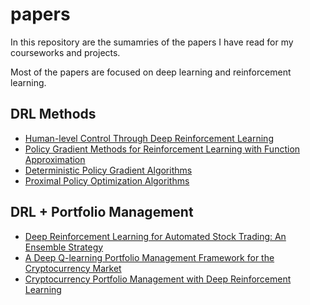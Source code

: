 # papers

In this repository are the sumamries of the papers I have read for my courseworks and projects. 

Most of the papers are focused on deep learning and reinforcement learning.

## DRL Methods
- [Human-level Control Through Deep Reinforcement Learning](https://github.com/fredjeong/papers/blob/13c01cb57095c9f837af511f75741ad17d39c965/%5BReview%5D%20Human-level%20Control%20Through%20Deep%20Reinforcement%20Learning.md)
- [Policy Gradient Methods for Reinforcement Learning with Function Approximation](https://github.com/fredjeong/papers/blob/13c01cb57095c9f837af511f75741ad17d39c965/%5BReview%5D%20Policy%20Gradient%20Methods%20for%20Reinforcement%20Learning%20with%20Function%20Approximation.md)
- [Deterministic Policy Gradient Algorithms](https://github.com/fredjeong/papers/blob/13c01cb57095c9f837af511f75741ad17d39c965/%5BReview%5D%20Deterministic%20Policy%20Gradient%20Algorithms.md)
- [Proximal Policy Optimization Algorithms](https://github.com/fredjeong/papers/blob/13c01cb57095c9f837af511f75741ad17d39c965/%5BReview%5D%20Proximal%20Policy%20Optimization%20Algorithms.md)

## DRL + Portfolio Management
- [Deep Reinforcement Learning for Automated Stock Trading: An Ensemble Strategy](https://github.com/fredjeong/papers/blob/13c01cb57095c9f837af511f75741ad17d39c965/%5BReview%5D%20Deep%20Reinforcement%20Learning%20for%20Automated%20Stock%20Trading%3A%20An%20Ensemble%20Strategy.md)
- [A Deep Q-learning Portfolio Management Framework for the Cryptocurrency Market](https://github.com/fredjeong/papers/blob/13c01cb57095c9f837af511f75741ad17d39c965/%5BReview%5D%20A%20deep%20Q-learning%20portfolio%20management%20framework%20for%20the%20cryptocurrency%20market.md)
- [Cryptocurrency Portfolio Management with Deep Reinforcement Learning](https://github.com/fredjeong/papers/blob/13c01cb57095c9f837af511f75741ad17d39c965/%5BReview%5D%20Cryptocurrency%20Portfolio%20Management%20with%20Deep%20Reinforcement%20Learning.md)

